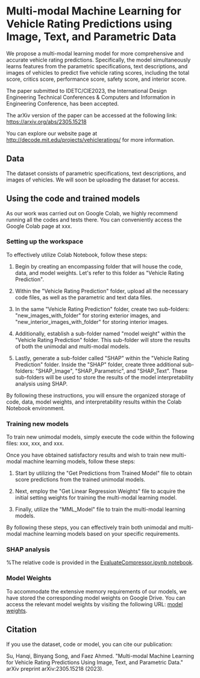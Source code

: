 # Multi-modal Machine Learning for Vehicle Rating Predictions using Image, Text, and Parametric Data

We propose a multi-modal learning model for more comprehensive and accurate vehicle rating predictions. Specifically, the model simultaneously learns features from the parametric specifications, text descriptions, and images of vehicles to predict five vehicle rating scores, including the total score, critics score, performance score, safety score, and interior score.

The paper submitted to IDETC/CIE2023, the International Design Engineering Technical Conferences & Computers and Information in Engineering Conference, has been accepted. 

The arXiv version of the paper can be accessed at the following link: https://arxiv.org/abs/2305.15218

You can explore our website page at http://decode.mit.edu/projects/vehicleratings/ for more information.


## Data

The dataset consists of parametric specifications, text descriptions, and images of vehicles. We will soon be uploading the dataset for access.

## Using the code and trained models

As our work was carried out on Google Colab, we highly recommend running all the codes and tests there. You can conveniently access the Google Colab page at xxx.

### Setting up the workspace

To effectively utilize Colab Notebook, follow these steps:

1. Begin by creating an encompassing folder that will house the code, data, and model weights. Let's refer to this folder as "Vehicle Rating Prediction".

2. Within the "Vehicle Rating Prediction" folder, upload all the necessary code files, as well as the parametric and text data files.

3. In the same "Vehicle Rating Prediction" folder, create two sub-folders: "new_images_with_folder" for storing exterior images, and "new_interior_images_with_folder" for storing interior images.

4. Additionally, establish a sub-folder named "model weight" within the "Vehicle Rating Prediction" folder. This sub-folder will store the results of both the unimodal and multi-modal models.

5. Lastly, generate a sub-folder called "SHAP" within the "Vehicle Rating Prediction" folder. Inside the "SHAP" folder, create three additional sub-folders: "SHAP_Image", "SHAP_Parametric", and "SHAP_Text". These sub-folders will be used to store the results of the model interpretability analysis using SHAP.

By following these instructions, you will ensure the organized storage of code, data, model weights, and interpretability results within the Colab Notebook environment.

### Training new models

To train new unimodal models, simply execute the code within the following files: xxx, xxx, and xxx.

Once you have obtained satisfactory results and wish to train new multi-modal machine learning models, follow these steps:

1. Start by utilizing the "Get Predictions from Trained Model" file to obtain score predictions from the trained unimodal models.

2. Next, employ the "Get Linear Regression Weights" file to acquire the initial setting weights for training the multi-modal learning model.

3. Finally, utilize the "MML_Model" file to train the multi-modal learning models.

By following these steps, you can effectively train both unimodal and multi-modal machine learning models based on your specific requirements.

### SHAP analysis

%The relative code is provided in the [EvaluateCompressor.ipynb notebook](code/EvaluateCompressor.ipynb).

### Model Weights

To accommodate the extensive memory requirements of our models, we have stored the corresponding model weights on Google Drive. You can access the relevant model weights by visiting the following URL: [model weights](https://drive.google.com/drive/folders/1rPnwaib5kEDgx0ThQLfJgNYx8qKuibgC?usp=sharing).

## Citation

If you use the dataset, code or model, you can cite our publication:

Su, Hanqi, Binyang Song, and Faez Ahmed. "Multi-modal Machine Learning for Vehicle Rating Predictions Using Image, Text, and Parametric Data." arXiv preprint arXiv:2305.15218 (2023).
